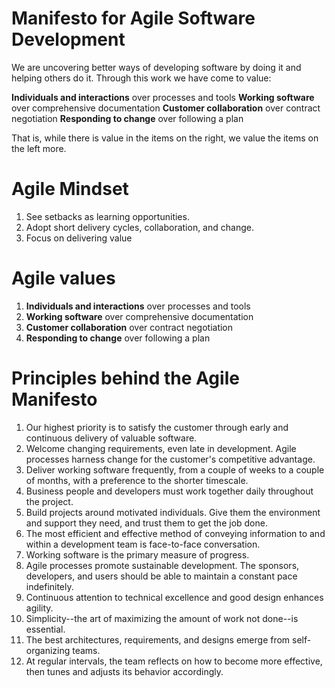 # Manifesto for Agile Software Development
We are uncovering better ways of developing
software by doing it and helping others do it.
Through this work we have come to value:

**Individuals and interactions** over processes and tools
**Working software** over comprehensive documentation
**Customer collaboration** over contract negotiation
**Responding to change** over following a plan

That is, while there is value in the items on
the right, we value the items on the left more.

# Agile Mindset
1. See setbacks as learning opportunities.
2. Adopt short delivery cycles, collaboration, and change.
3. Focus on delivering value

# Agile values
1. **Individuals and interactions** over processes and tools
2. **Working software** over comprehensive documentation
3. **Customer collaboration** over contract negotiation
4. **Responding to change** over following a plan

# Principles behind the Agile Manifesto
1. Our highest priority is to satisfy the customer
through early and continuous delivery
of valuable software.
2. Welcome changing requirements, even late in
development. Agile processes harness change for
the customer's competitive advantage.
3. Deliver working software frequently, from a
couple of weeks to a couple of months, with a
preference to the shorter timescale.
4. Business people and developers must work
together daily throughout the project.
5. Build projects around motivated individuals.
Give them the environment and support they need,
and trust them to get the job done.
6. The most efficient and effective method of
conveying information to and within a development
team is face-to-face conversation.
7. Working software is the primary measure of progress.
8. Agile processes promote sustainable development.
The sponsors, developers, and users should be able
to maintain a constant pace indefinitely.
9. Continuous attention to technical excellence
and good design enhances agility.
10. Simplicity--the art of maximizing the amount
of work not done--is essential.
11. The best architectures, requirements, and designs
emerge from self-organizing teams.
12. At regular intervals, the team reflects on how
to become more effective, then tunes and adjusts
its behavior accordingly.
